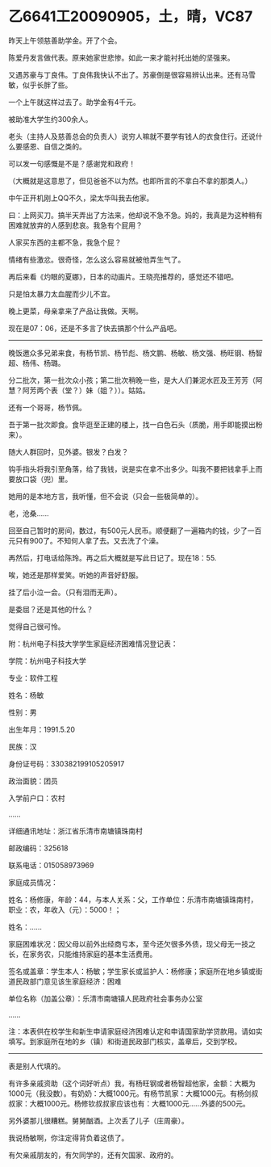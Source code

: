 # 乙6641工20090905，土，晴，VC87

昨天上午领慈善助学金。开了个会。

陈爱丹发言做代表。原来她家世悲惨。如此一来才能衬托出她的坚强来。

又遇苏豪与丁良伟。丁良伟我快认不出了。苏豪倒是很容易辨认出来。还有马雪敏，似乎长胖了些。

一个上午就这样过去了。助学金有4千元。

被助准大学生约300余人。

老头（主持人及慈善总会的负责人）说穷人嘛就不要学有钱人的衣食住行。还说什么要感恩、自信之类的。

可以发一句感慨是不是？感谢党和政府！

（大概就是这意思了，但见爸爸不以为然。也即所言的不拿白不拿的那类人。）

中午正开机刚上QQ不久，梁太华叫我去他家。

曰：上网买刀。搞半天弄出了方法来，他却说不急不急。妈的，我真是为这种稍有困难就放弃的人感到悲哀。我急有个屁用？

人家买东西的主都不急，我急个屁？

情绪有些激忿。很奇怪，怎么这么容易就被他弄生气了。

再后来看《灼眼的夏娜》，日本的动画片。王晓亮推荐的，感觉还不错吧。

只是怕太暴力太血腥而少儿不宜。

晚上更菜，母亲拿来了产品让我做。天啊。

现在是07：06，还是不多言了快去搞那个什么产品吧。

----

晚饭邀众多兄弟来食，有杨节凯、杨节彪、杨文鹏、杨敏、杨文强、杨旺钢、杨智超、杨伟、杨璐。

分二批次，第一批次众小孩；第二批次稍晚一些，是大人们兼泥水匠及王芳芳（阿慧？阿芳两个表（堂？）妹（姐？））。姑姑。

还有一个哥哥，杨节佩。

吾于第一批次即食。食毕逛至正建的楼上，找一白色石头（质脆，用手即能摸出粉来）。

随大人群回时，见外婆。银发？白发？

钩手指头将我引至角落，给了我钱，说是实在拿不出多少。叫我不要把钱拿手上而要放口袋（兜）里。

她用的是本地方言，我听懂，但不会说（只会一些极简单的）。

老，沧桑……

回至自己暂时的房间，数过，有500元人民币。顺便翻了一遍箱内的钱，少了一百元只有900了。不知何人拿了去。又去洗了个澡。

再然后，打电话给陈玲。再之后大概就是写此日记了。现在18：55.

唉，她还是那样爱笑。听她的声音好舒服。

挂了后小泣一会。（只有泪而无声）。

是委屈？还是其他的什么？

觉得自己很可怜。

附：杭州电子科技大学学生家庭经济困难情况登记表：

学院：杭州电子科技大学

专业：软件工程

姓名：杨敏

性别：男

出生年月：1991.5.20

民族：汉

身份证号码：330382199105205917

政治面貌：团员

入学前户口：农村

……

详细通讯地址：浙江省乐清市南塘镇珠南村

邮政编码：325618

联系电话：015058973969

家庭成员情况：

姓名：杨修康，年龄：44，与本人关系：父，工作单位：乐清市南塘镇珠南村，职业：农，年收入（元）：5000！；

姓名：……

家庭困难状况：因父母以前外出经商亏本，至今还欠很多外债，现父母无一技之长，在家务农，只能维持家庭的基本生活费用。

签名或盖章：学生本人：杨敏；学生家长或监护人：杨修康；家庭所在地乡镇或街道民政部门意见该生家庭经济：困难

单位名称（加盖公章）：乐清市南塘镇人民政府社会事务办公室

……

注：本表供在校学生和新生申请家庭经济困难认定和申请国家助学贷款用。请如实填写。到家庭所在地的乡（镇）和街道民政部门核实，盖章后，交到学校。

----

表是别人代填的。

有许多亲戚资助（这个词好听点）我，有杨旺钢或者杨智超他家，金额：大概为1000元（我没数）。有奶奶：大概1000元。有杨节凯家：大概1000元。有杨剑叔叔家：大概1000元。杨修钦叔叔家应该也有：大概1000元……外婆的500元。

另外婆那儿很糟糕。舅舅酗酒。上次丢了儿子（庄周豪）。

我说杨敏啊，你注定得背负着这债了。

有欠亲戚朋友的，有欠同学的，还有欠国家、政府的。
